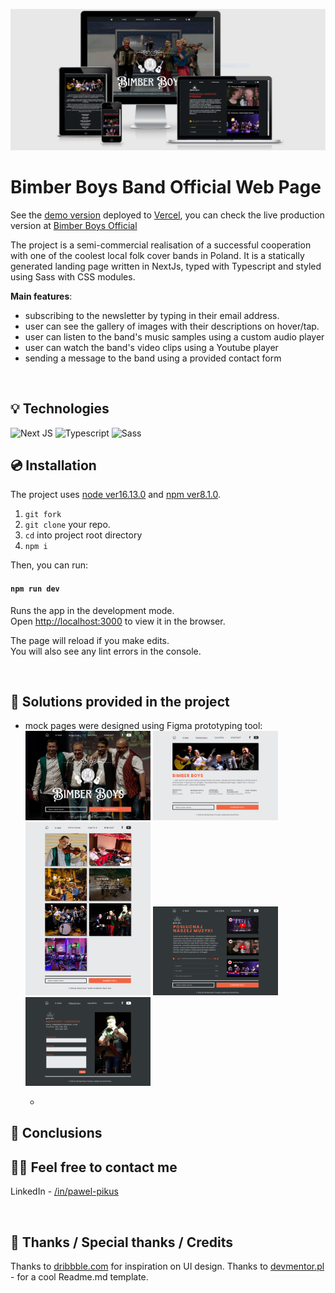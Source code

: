 ![screenshots of bimber-boys-official](./wireframes/readme/pages_all_devices.PNG)

# Bimber Boys Band Official Web Page

See the [demo version](https://bimberboys-official.vercel.app/) deployed to [Vercel](https://vercel.com/), you can check the live production version at [Bimber Boys Official](https://bimberboys.pl)

The project is a semi-commercial realisation of a successful cooperation with one of the coolest local folk cover bands in Poland. It is a statically generated landing page written in NextJs, typed with Typescript and styled using Sass with CSS modules.

**Main features**:

- subscribing to the newsletter by typing in their email address.
- user can see the gallery of images with their descriptions on hover/tap.
- user can listen to the band's music samples using a custom audio player
- user can watch the band's video clips using a Youtube player
- sending a message to the band using a provided contact form

&nbsp;

## 💡 Technologies

![Next JS](https://img.shields.io/badge/Next-black?style=for-the-badge&logo=next.js&logoColor=white)
![Typescript](https://img.shields.io/badge/TypeScript-007ACC?style=for-the-badge&logo=typescript&logoColor=white)
![Sass](https://img.shields.io/badge/SASS-hotpink.svg?style=for-the-badge&logo=SASS&logoColor=white)
&nbsp;

## 💿 Installation

The project uses [node ver16.13.0](https://nodejs.org/en/) and [npm ver8.1.0](https://www.npmjs.com/).

1. `git fork`
2. `git clone` your repo.
3. `cd` into project root directory
4. `npm i`

Then, you can run:

#### `npm run dev`

Runs the app in the development mode.\
Open [http://localhost:3000](http://localhost:3000) to view it in the browser.

The page will reload if you make edits.\
You will also see any lint errors in the console.

&nbsp;

## 🤔 Solutions provided in the project

- mock pages were designed using Figma prototyping tool:
  &nbsp;
  <img src="./wireframes/figma/bimber-boys-portfolio-index.png" alt="mockup 1" width="200"/>
  <img src="./wireframes/figma/bimber-boys-portfolio-o-nas.png" alt="mockup 2" width="200"/>
  <img src="./wireframes/figma/bimber-boys-portfolio-galeria.png" alt="mockup 3" width="200"/>
  <img src="./wireframes/figma/bimber-boys-portfolio-posluchaj.png" alt="mockup 4" width="200"/>
  <img src="./wireframes/figma/bimber-boys-portfolio-kontakt.png" alt="mockup 5" width="200"/>
  &nbsp;

  -

## 💭 Conclusions

## 🙋‍♂️ Feel free to contact me

LinkedIn - [/in/pawel-pikus](https://www.linkedin.com/in/pawel-pikus/)

&nbsp;

## 👏 Thanks / Special thanks / Credits

Thanks to [dribbble.com](https://dribbble.com/) for inspiration on UI design.
Thanks to [devmentor.pl](https://devmentor.pl/) - for a cool Readme.md template.
